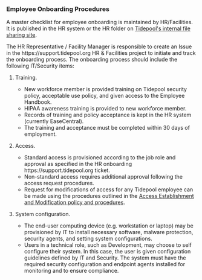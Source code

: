 ### Employee Onboarding Procedures

A master checklist for employee onboarding is maintained by HR/Facilities.  
It is published in the HR system or the HR folder on
[Tidepool's internal file sharing site](#).

The HR Representative / Facility Manager is responsible to create an Issue in
the https:&#x2F;&#x2F;support.tidepool.org HR & Facilities project to initiate and track the
onboarding process. The onboarding process should include the following
IT/Security items:

1. Training.

    * New workforce member is provided training on Tidepool security policy,
      acceptable use policy, and given access to the Employee
      Handbook.
    * HIPAA awareness training is provided to new workforce member.
    * Records of training and policy acceptance is kept in the HR system
      (currently EaseCentral).
    * The training and acceptance must be completed within 30 days of
      employment.

2. Access.

    * Standard access is provisioned according to the job role and approval as
      specified in the HR onboarding https:&#x2F;&#x2F;support.tidepool.org ticket.
    * Non-standard access requires additional approval following the access
      request procedures.
    * Request for modifications of access for any Tidepool employee
      can be made using the procedures outlined in the
      [Access Establishment and Modification policy and procedures](access.md).

3. System configuration.

    * The end-user computing device (e.g. workstation or laptop) may be
      provisioned by IT to install necessary software, malware protection,
      security agents, and setting system configurations.
    * Users in a technical role, such as Development, may choose to self
      configure their system. In this case, the user is given configuration
      guidelines defined by IT and Security. The system must have the required
      security configuration and endpoint agents installed for monitoring and to
      ensure compliance.